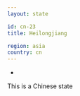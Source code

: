 ```yaml
---
layout: state

id: cn-23
title: Heilongjiang

region: asia
country: cn
---
```

-
This is a Chinese state